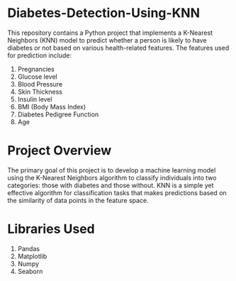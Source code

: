 # Diabetes-Detection-Using-KNN

This repository contains a Python project that implements a K-Nearest Neighbors (KNN) model to predict whether a person is likely to have diabetes or not based on various health-related features. The features used for prediction include:

1. Pregnancies
2. Glucose level
3. Blood Pressure
4. Skin Thickness
5. Insulin level
6. BMI (Body Mass Index)
7. Diabetes Pedigree Function
8. Age

# Project Overview
The primary goal of this project is to develop a machine learning model using the K-Nearest Neighbors algorithm to classify individuals into two categories: those with diabetes and those without. KNN is a simple yet effective algorithm for classification tasks that makes predictions based on the similarity of data points in the feature space.

# Libraries Used
1. Pandas
2. Matplotlib
3. Numpy
4. Seaborn
